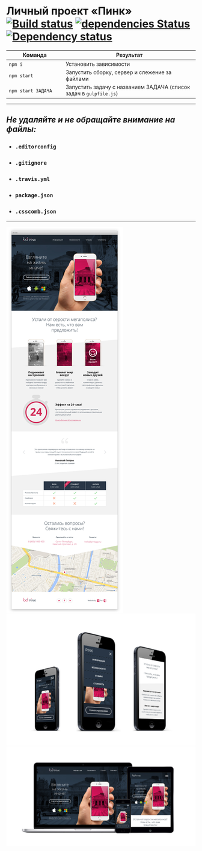 # Личный проект «Пинк» [![Build status][travis-image]][travis-url] [![dependencies Status](https://david-dm.org/webistomin/pink-adaptive/status.svg)](https://david-dm.org/webistomin/pink-adaptive) [![Dependency status][dependency-image]][dependency-url] 

<table>
  <thead>
    <tr>
      <th>Команда</th>
      <th>Результат</th>
    </tr>
  </thead>
  <tbody>
    <tr>
      <td width="30%"><code>npm i</code></td>
      <td>Установить зависимости</td>
    </tr>
    <tr>
      <td><code>npm start</code></td>
      <td>Запустить сборку, сервер и слежение за файлами</td>
    </tr>
    <tr>
      <td><code>npm start ЗАДАЧА</code></td>
      <td>Запустить задачу с названием ЗАДАЧА (список задач в <code>gulpfile.js</code>)</td>
    </tr>
  </tbody>
</table>

---

## _Не удаляйте и не обращайте внимание на файлы:_
*	### `.editorconfig`
*	### `.gitignore`
*	### `.travis.yml`
*	### `package.json`
*	### `.csscomb.json`
---

![alt text](mockup/Pink-browser.jpg)
![alt text](mockup/Pink-iphones-3x-1.jpg)
![alt text](mockup/Pink-macbook-iphone-ipad.jpg)


[travis-image]: https://travis-ci.org/webistomin/pink-adaptive.svg?branch=master
[travis-url]: https://travis-ci.org/webistomin/pink-adaptive
[dependency-image]: https://david-dm.org/webistomin/pink-adaptive/dev-status.svg?style=flat-square
[dependency-url]: https://david-dm.org/webistomin/pink-adaptive
